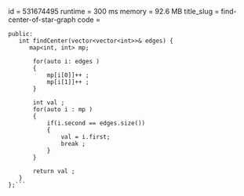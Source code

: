 id = 531674495
runtime  = 300 ms 
memory = 92.6 MB
title_slug = find-center-of-star-graph
code =
 ```class Solution {
public:
    int findCenter(vector<vector<int>>& edges) {
       map<int, int> mp;
        
        for(auto i: edges ) 
        {
            mp[i[0]]++ ;
            mp[i[1]]++ ;
        }
        
        int val ;
        for(auto i : mp )
        {
            if(i.second == edges.size()) 
            {
                val = i.first; 
                break ;
            }
        }
        
        return val ;
    }
};```